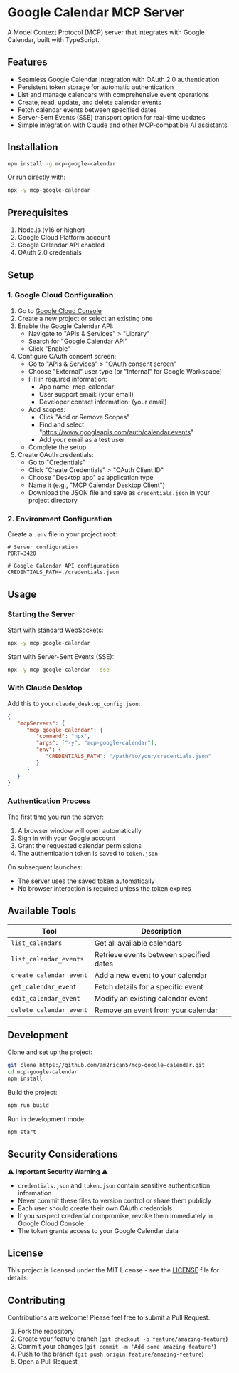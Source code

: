 # Google Calendar MCP Server

A Model Context Protocol (MCP) server that integrates with Google Calendar, built with TypeScript.

## Features

- Seamless Google Calendar integration with OAuth 2.0 authentication
- Persistent token storage for automatic authentication
- List and manage calendars with comprehensive event operations
- Create, read, update, and delete calendar events
- Fetch calendar events between specified dates
- Server-Sent Events (SSE) transport option for real-time updates
- Simple integration with Claude and other MCP-compatible AI assistants

## Installation

```bash
npm install -g mcp-google-calendar
```

Or run directly with:

```bash
npx -y mcp-google-calendar
```

## Prerequisites

1. Node.js (v16 or higher)
2. Google Cloud Platform account
3. Google Calendar API enabled
4. OAuth 2.0 credentials

## Setup

### 1. Google Cloud Configuration

1. Go to [Google Cloud Console](https://console.cloud.google.com/)
2. Create a new project or select an existing one
3. Enable the Google Calendar API:
   - Navigate to "APIs & Services" > "Library"
   - Search for "Google Calendar API"
   - Click "Enable"
4. Configure OAuth consent screen:
   - Go to "APIs & Services" > "OAuth consent screen"
   - Choose "External" user type (or "Internal" for Google Workspace)
   - Fill in required information:
     - App name: mcp-calendar
     - User support email: (your email)
     - Developer contact information: (your email)
   - Add scopes:
     - Click "Add or Remove Scopes"
     - Find and select "https://www.googleapis.com/auth/calendar.events"
     - Add your email as a test user
   - Complete the setup
5. Create OAuth credentials:
   - Go to "Credentials"
   - Click "Create Credentials" > "OAuth Client ID"
   - Choose "Desktop app" as application type
   - Name it (e.g., "MCP Calendar Desktop Client")
   - Download the JSON file and save as `credentials.json` in your project directory

### 2. Environment Configuration

Create a `.env` file in your project root:

```
# Server configuration
PORT=3420

# Google Calendar API configuration
CREDENTIALS_PATH=./credentials.json
```

## Usage

### Starting the Server

Start with standard WebSockets:
```bash
npx -y mcp-google-calendar
```

Start with Server-Sent Events (SSE):
```bash
npx -y mcp-google-calendar --sse
```

### With Claude Desktop

Add this to your `claude_desktop_config.json`:
```json
{
   "mcpServers": {
      "mcp-google-calendar": {
         "command": "npx",
         "args": ["-y", "mcp-google-calendar"],
         "env": {
            "CREDENTIALS_PATH": "/path/to/your/credentials.json"
         }
      }
   }
}
```

### Authentication Process

The first time you run the server:
1. A browser window will open automatically
2. Sign in with your Google account
3. Grant the requested calendar permissions
4. The authentication token is saved to `token.json`

On subsequent launches:
- The server uses the saved token automatically
- No browser interaction is required unless the token expires

## Available Tools

| Tool | Description |
|------|-------------|
| `list_calendars` | Get all available calendars |
| `list_calendar_events` | Retrieve events between specified dates |
| `create_calendar_event` | Add a new event to your calendar |
| `get_calendar_event` | Fetch details for a specific event |
| `edit_calendar_event` | Modify an existing calendar event |
| `delete_calendar_event` | Remove an event from your calendar |

## Development

Clone and set up the project:
```bash
git clone https://github.com/am2rican5/mcp-google-calendar.git
cd mcp-google-calendar
npm install
```

Build the project:
```bash
npm run build
```

Run in development mode:
```bash
npm start
```

## Security Considerations

⚠️ **Important Security Warning** ⚠️

- `credentials.json` and `token.json` contain sensitive authentication information
- Never commit these files to version control or share them publicly
- Each user should create their own OAuth credentials
- If you suspect credential compromise, revoke them immediately in Google Cloud Console
- The token grants access to your Google Calendar data

## License

This project is licensed under the MIT License - see the [LICENSE](LICENSE) file for details.

## Contributing

Contributions are welcome! Please feel free to submit a Pull Request.

1. Fork the repository
2. Create your feature branch (`git checkout -b feature/amazing-feature`)
3. Commit your changes (`git commit -m 'Add some amazing feature'`)
4. Push to the branch (`git push origin feature/amazing-feature`)
5. Open a Pull Request